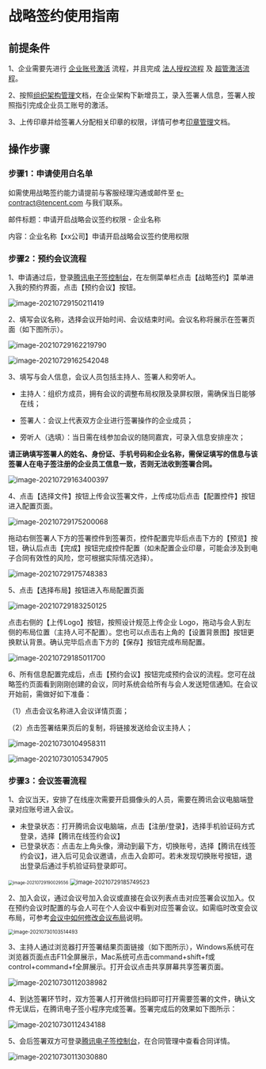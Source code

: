 # 战略签约使用指南

## 前提条件

1、企业需要先进行 [企业账号激活](https://cloud.tencent.com/document/product/1323/58492) 流程，并且完成 [法人授权流程](https://cloud.tencent.com/document/product/1323/58494) 及 [超管激活流程](https://cloud.tencent.com/document/product/1323/58493)。

2、按照[组织架构管理](https://cloud.tencent.com/document/product/1323/58495)文档，在企业架构下新增员工，录入签署人信息，签署人按照指引完成企业员工账号的激活。

3、上传印章并给签署人分配相关印章的权限，详情可参考[印章管理]()文档。

## 操作步骤

### 步骤1：申请使用白名单

如需使用战略签约能力请提前与客服经理沟通或邮件至 e-contract@tencent.com 与我们联系。

邮件标题：申请开启战略会议签约权限 - 企业名称

内容：企业名称【xx公司】申请开启战略会议签约使用权限

### 步骤2：预约会议流程

1、申请通过后，登录[腾讯电子签控制台](https://ess.tencent.com/)，在左侧菜单栏点击【战略签约】菜单进入我的预约界面，点击【预约会议】按钮。

![image-20210729150211419](https://main.qcloudimg.com/raw/b813d2c20385f730eea5eb0f8cb5b6b2.png)

2、填写会议名称，选择会议开始时间、会议结束时间。会议名称将展示在签署页面（如下图所示）。

![image-20210729162219790](https://main.qcloudimg.com/raw/ea5a79a264cf609b21e351d4a14cb6d2.png)

![image-20210729162542048](C:\Users\v_vsjning\AppData\Roaming\Typora\typora-user-images\image-20210729162542048.png)

3、填写与会人信息，会议人员包括主持人、签署人和旁听人。

- 主持人：组织方成员，拥有会议的调整布局权限及录屏权限，需确保当日能够在线；

- 签署人：会议上代表双方企业进行签署操作的企业成员；

- 旁听人（选填）：当日需在线参加会议的随同嘉宾，可录入信息安排座次；

**请正确填写签署人的姓名、身份证、手机号码和企业名称，需保证填写的信息与该签署人在电子签注册的企业员工信息一致，否则无法收到签署合同。**

![image-20210729163400397](https://main.qcloudimg.com/raw/53ff72281f316f755bb94b1964061551.png)

4、点击【选择文件】按钮上传会议签署文件，上传成功后点击【配置控件】按钮进入配置页面。

![image-20210729175200068](https://main.qcloudimg.com/raw/532eb0e80a541cebe1a580292d2476a6.png)

拖动右侧签署人下方的签署控件到签署页，控件配置完毕后点击下方的【预览】按钮，确认后点击【完成】按钮完成控件配置（如未配置企业印章，可能会涉及到电子合同有效性的风险，您可根据实际情况选择）。

![image-20210729175748383](https://main.qcloudimg.com/raw/010b1708caa9e6c2322439a8e5b36eb9.png)

5、点击【选择布局】按钮进入布局配置页面

![image-20210729183250125](https://main.qcloudimg.com/raw/7cfa20f51445a3d03bdfe4854a698ef5.png)

点击右侧的【上传Logo】按钮，按照设计规范上传企业 Logo，拖动与会人到左侧的布局位置（主持人可不配置）。您也可以点击右上角的【设置背景图】按钮更换默认背景。确认完毕后点击下方的【保存】按钮完成布局配置。

![image-20210729185011700](https://main.qcloudimg.com/raw/9056cd0c52d05a86bbcaeba121fb7512.png)

6、所有信息配置完成后，点击【预约会议】按钮完成预约会议的流程。您可在战略签约页面看到刚刚创建的会议，同时系统会给所有与会人发送短信通知。在会议开始前，需做好如下准备：

（1）点击会议名称进入会议详情页面；

（2）点击签署结果页后的复制，将链接发送给会议主持人；

![image-20210730104958311](https://main.qcloudimg.com/raw/af8061cb31a3d1b256d0762d90b6da39.png)

![image-20210730105347905](https://main.qcloudimg.com/raw/ffe7047a249619461f5efc88118f4606.png)

### 步骤3：会议签署流程

1、会议当天，安排了在线座次需要开启摄像头的人员，需要在腾讯会议电脑端登录对应账号进入会议。

- 未登录状态：打开腾讯会议电脑端，点击【注册/登录】，选择手机验证码方式登录，选择【腾讯在线签约会议】
- 已登录状态：点击左上角头像，滑动到最下方，切换账号，选择【腾讯在线签约会议】，进入后可见会议邀请，点击入会即可。若未发现切换账号按钮，退出登录后通过手机验证码登录即可。

<img src="https://main.qcloudimg.com/raw/135f8af8e606ece7ead4e14d10013cb2.png" alt="image-20210729190029556" style="zoom:60%;" />      <img src="https://main.qcloudimg.com/raw/bc0facecf7e9dfed3432d4df2863c81e.png" alt="image-20210729185749523" style="zoom:80%;" />

2、加入会议，通过会议号加入会议或直接在会议列表点击对应签署会议加入。仅在预约会议时配置的与会人可在个人会议中看到对应签署会议。如需临时改变会议布局，可参考[会议中如何修改会议布局]()说明。

<img src="https://main.qcloudimg.com/raw/f8cd442385e9889d875830d718ae6ec9.png" alt="image-20210730103514493" style="zoom:70%;" />

3、主持人通过浏览器打开签署结果页面链接（如下图所示），Windows系统可在浏览器页面点击F11全屏展示，Mac系统可点击command+shift+f或control+command+f全屏展示。打开会议点击共享屏幕共享签署页面。

![image-20210730112038982](https://main.qcloudimg.com/raw/33ca27547e22a5e7ba3e561653a84c1d.png)

4、到达签署环节时，双方签署人打开微信扫码即可打开需要签署的文件，确认文件无误后，在腾讯电子签小程序完成签署。签署完成后的效果如下图所示：

![image-20210730112434188](https://main.qcloudimg.com/raw/0afecb2d01b5ba583e83ef0130e62e2e.png)

5、会后签署双方可登录[腾讯电子签控制台](https://ess.tencent.com/)，在合同管理中查看合同详情。

![image-20210730113030880](https://main.qcloudimg.com/raw/b186419500669c54a9d404f3160d3ffb.png)
